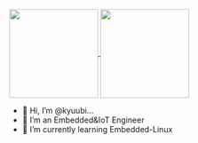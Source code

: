 <a href="https://github.com/kyuubi0323/github-readme-stats">
  <img height=160 align="center" src="https://github-readme-stats.vercel.app/api?username=kyuubi0323&show_icons=true&bg_color=00000000&theme=vue-dark&hide_border=false&hide_title=true" />
</a>
<a href="https://github.com/kyuubi0323/convoychat">
  <img height=160 align="center" src="https://github-readme-stats.vercel.app/api/top-langs?username=kyuubi0323&layout=compact&langs_count=8&card_width=320&hide_title=true" />
</a>

- 👋 Hi, I’m @kyuubi...
- 👀 I’m an Embedded&IoT Engineer
- 🌱 I’m currently learning Embedded-Linux

<!---
kyuubi0323/kyuubi0323 is a ✨ special ✨ repository because its `README.md` (this file) appears on your GitHub profile.
You can click the Preview link to take a look at your changes.
--->
